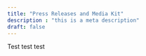 ```yaml
---
title: "Press Releases and Media Kit"
description : "this is a meta description"
draft: false
---
```


Test test test